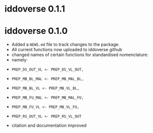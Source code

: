 # iddoverse 0.1.1

# iddoverse 0.1.0

* Added a `NEWS.md` file to track changes to the package.
* All current functions now uploaded to iddoverse github
* changed names of certain functions for standardised nomenclature:
*   namely:
*     PREP_DS_OUT_VL <- PREP_DS_VL_OUT,
*     PREP_MB_BL_MAL <- PREP_MB_MAL_BL, 
*     PREP_MB_BL_VL <- PREP_MB_VL_BL,
*     PREP_MB_FU_MAL <- PREP_MB_MAL_FU,
*     PREP_MB_FU_VL <- PREP_MB_VL_FU,
*     PREP_RS_OUT_VL <- PREP_RS_VL_OUT
* citation and documentation improved
